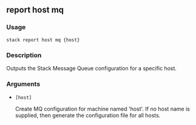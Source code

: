 ## report host mq

### Usage

`stack report host mq {host}`

### Description

Outputs the Stack Message Queue configuration for a specific host.

### Arguments

* `[host]`

   Create MQ configuration for machine named 'host'. If
	no host name is supplied, then generate the configuration file
	for all hosts.



